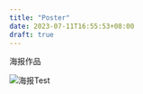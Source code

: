 ```yaml
---
title: "Poster"
date: 2023-07-11T16:55:53+08:00
draft: true
---
```


海报作品
<!--more-->
![海报Test](https://raw.githubusercontent.com/an-kang/an-kang.github.io/master/images/yan.jpg)